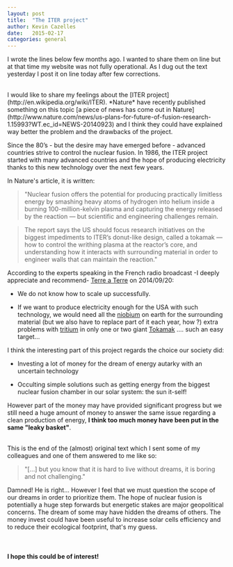 ```yaml
---
layout: post
title:  "The ITER project"
author: Kevin Cazelles
date:   2015-02-17
categories: general
---
```



I wrote the lines below few months ago. I wanted to share them on line but at that time my website was not fully operational. As I dug out the text yesterday I post it on line today after few corrections.


<br>
I would like to share my feelings about the [ITER project](http://en.wikipedia.org/wiki/ITER). *Nature* have recently published something on this topic [a piece of news has come out in Nature](http://www.nature.com/news/us-plans-for-future-of-fusion-research-1.15993?WT.ec_id=NEWS-20140923) and I think they could have explained way better the problem and the drawbacks of the project.

Since the 80’s - but the desire may have emerged before - advanced countries strive to control the nuclear fusion. In 1986, the ITER project started with many advanced countries and the hope of producing electricity thanks to this new technology over the next few years.

In Nature's article, it is written:

> "Nuclear fusion offers the potential for producing practically limitless
energy by smashing heavy atoms of hydrogen into helium inside a burning
100-million-kelvin plasma and capturing the energy released by the
reaction — but scientific and engineering challenges remain.

> The report says the US should focus research initiatives on the biggest
impediments to ITER’s donut-like design, called a tokamak — how to
control the writhing plasma at the reactor’s core, and understanding how
it interacts with surrounding material in order to engineer walls that
can maintain the reaction."


According to the experts speaking in the French radio broadcast -I deeply appreciate and recommend- [Terre a Terre](http://www.franceculture.fr/emission-terre-a-terre-12-13) on 2014/09/20:

* We do not know how to scale up successfully.

* If we want to produce electricity enough for the USA with such
technology, we would need all the [niobium](http://en.wikipedia.org/wiki/Niobium) on earth
for the surrounding material (but we also have to replace part of it
each year, how ?) extra problems with [tritium](http://en.wikipedia.org/wiki/Tritium) in
only one or two giant [Tokamak](http://en.wikipedia.org/wiki/Tokamak) ….
such an easy target...

I think the interesting part of this project regards the choice our
society did:

* Investing a lot of money for the dream of energy autarky with an
uncertain technology

* Occulting simple solutions such as getting energy from the
biggest nuclear fusion chamber in our solar system: the sun it-self!

However part of the money may have provided significant progress but we still need a huge amount of money to answer the same issue regarding a clean production of energy, **I think too much money have been put in the same "leaky basket"**.
<br/>
<br/>


This is the end of the (almost) original text which I sent some of my colleagues and one of them answered to me like so:

>"[...] but you know that it is hard to live without dreams, it is boring and not challenging."

Damned! He is right... However I feel that we must question the scope of our dreams in order to prioritize them. The hope of nuclear fusion is potentially a huge step forwards but energetic stakes are major geopolitical concerns. The dream of some may have hidden the dreams of others. The money invest could have been useful to increase solar cells efficiency and to reduce their ecological footprint, that's my guess.

<br/>

#### I hope this could be of interest!

<br/>
